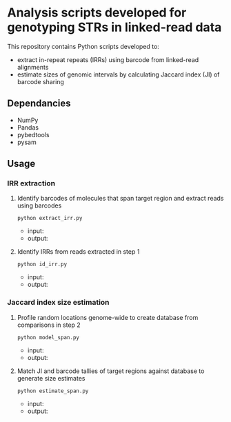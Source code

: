 # Analysis scripts developed for genotyping STRs in linked-read data

This repository contains Python scripts developed to:
- extract in-repeat repeats (IRRs) using barcode from linked-read alignments
- estimate sizes of genomic intervals by calculating Jaccard index (JI) of barcode sharing

## Dependancies
- NumPy
- Pandas
- pybedtools
- pysam

## Usage
### IRR extraction
1. Identify barcodes of molecules that span target region and extract reads using barcodes
    ```
    python extract_irr.py
    ```    
    - input:
    - output:

2. Identify IRRs from reads extracted in step 1
    ```
    python id_irr.py
    ```
    - input:
    - output:

### Jaccard index size estimation
1. Profile random locations genome-wide to create database from comparisons in step 2
    ```
    python model_span.py
    ```
    - input:
    - output:

2. Match JI and barcode tallies of target regions against database to generate size estimates
    ```
    python estimate_span.py
    ```
    - input:
    - output:
